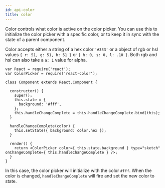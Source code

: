 ```yaml
---
id: api-color
title: color
---
```

Color controls what color is active on the color picker. You can use this to initialize the color picker with a specific color, or to keep it in sync with the state of a parent component.

Color accepts either a string of a hex color `'#333'` or a object of rgb or hsl values `{ r: 51, g: 51, b: 51 }` or `{ h: 0, s: 0, l: .10 }`. Both rgb and hsl can also take a `a: 1` value for alpha.

```
var React = require('react');
var ColorPicker = require('react-color');

class Component extends React.Component {

  constructor() {
    super();
    this.state = {
      background: '#fff',
    };
    this.handleChangeComplete = this.handleChangeComplete.bind(this);
  }

  handleChangeComplete(color) {
    this.setState({ background: color.hex });
  }

  render() {
    return <ColorPicker color={ this.state.background } type="sketch" onChangeComplete={ this.handleChangeComplete } />;
  }
}
```
In this case, the color picker will initialize with the color `#fff`. When the color is changed, `handleChangeComplete` will fire and set the new color to state.
